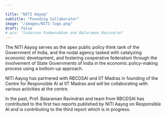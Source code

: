 ```yaml
---

title: "NITI Aayog"
subtitle: "Founding Collaborator"
image: "/images/NITI-logo.png"
draft: false
# pis: "Sudarsan Padmanabhan and Balaraman Ravindran"
---
```


The NITI Aayog serves as the apex public policy think tank of the Government of India, and the nodal agency tasked with catalyzing economic development, and fostering cooperative federalism through the involvement of State Governments of India in the economic policy-making process using a bottom-up approach.

NITI Aayog has partnered with RBCDSAI and IIT Madras in founding of the Centre for Responsible AI at IIT Madras and will be collaborating with various activities at the centre.

In the past, Prof. Balaraman Ravindran and team from RBCDSAI has contributed to the first two reports published by NITI Aayog on Responsible AI and is contributing to the third report which is in progress.